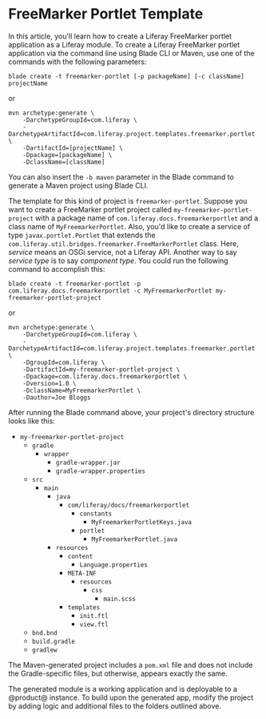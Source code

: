 # FreeMarker Portlet Template [](id=freemarker-portlet-template)

In this article, you'll learn how to create a Liferay FreeMarker portlet
application as a Liferay module. To create a Liferay FreeMarker portlet
application via the command line using Blade CLI or Maven, use one of the
commands with the following parameters:

    blade create -t freemarker-portlet [-p packageName] [-c className] projectName

or

    mvn archetype:generate \
        -DarchetypeGroupId=com.liferay \
        -DarchetypeArtifactId=com.liferay.project.templates.freemarker.portlet \
        -DartifactId=[projectName] \
        -Dpackage=[packageName] \
        -DclassName=[className]

You can also insert the `-b maven` parameter in the Blade command to generate a
Maven project using Blade CLI.

The template for this kind of project is `freemarker-portlet`. Suppose you want
to create a FreeMarker portlet project called `my-freemarker-portlet-project`
with a package name of `com.liferay.docs.freemarkerportlet` and a class name of
`MyFreemarkerPortlet`. Also, you'd like to create a service of type
`javax.portlet.Portlet` that extends the
`com.liferay.util.bridges.freemarker.FreeMarkerPortlet` class. Here, *service*
means an OSGi service, not a Liferay API. Another way to say *service type* is
to say *component type*. You could run the following command to accomplish this:

    blade create -t freemarker-portlet -p com.liferay.docs.freemarkerportlet -c MyFreemarkerPortlet my-freemarker-portlet-project

or

    mvn archetype:generate \
        -DarchetypeGroupId=com.liferay \
        -DarchetypeArtifactId=com.liferay.project.templates.freemarker.portlet \
        -DgroupId=com.liferay \
        -DartifactId=my-freemarker-portlet-project \
        -Dpackage=com.liferay.docs.freemarkerportlet \
        -Dversion=1.0 \
        -DclassName=MyFreemarkerPortlet \
        -Dauthor=Joe Bloggs

After running the Blade command above, your project's directory structure looks
like this:

- `my-freemarker-portlet-project`
    - `gradle`
        - `wrapper`
            - `gradle-wrapper.jar`
            - `gradle-wrapper.properties`
    - `src`
        - `main`
            - `java`
                - `com/liferay/docs/freemarkerportlet`
                    - `constants`
                        - `MyFreemarkerPortletKeys.java`
                    - `portlet`
                        - `MyFreemarkerPortlet.java`
            - `resources`
                - `content`
                    - `Language.properties`
                - `META-INF`
                    - `resources`
                        - `css`
                            - `main.scss`
                - `templates`
                    - `init.ftl`
                    - `view.ftl`
    - `bnd.bnd`
    - `build.gradle`
    - `gradlew`

The Maven-generated project includes a `pom.xml` file and does not include the
Gradle-specific files, but otherwise, appears exactly the same.

The generated module is a working application and is deployable to a @product@
instance. To build upon the generated app, modify the project by adding logic
and additional files to the folders outlined above.
